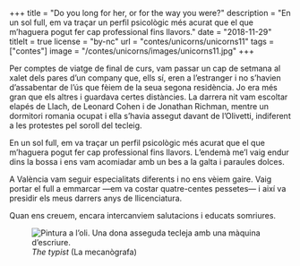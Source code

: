+++
title = "Do you long for her, or for the way you were?"
description = "En un sol full, em va traçar un perfil psicològic més acurat que el que m’haguera pogut fer cap professional fins llavors."
date = "2018-11-29"
titleIt = true
license = "by-nc"
url = "contes/unicorns/unicorns11"
tags = ["contes"]
image = "/contes/unicorns/images/unicorns11.jpg"
+++

Per comptes de viatge de final de curs, vam passar un cap de setmana al xalet dels pares d’un company que, ells sí, eren a l’estranger i no s’havien d’assabentar de l’ús que fèiem de la seua segona residència. Jo era més gran que els altres i guardava certes distàncies. La darrera nit vam escoltar elapés de Llach, de Leonard Cohen i de Jonathan Richman, mentre un dormitori romania ocupat i ella s’havia assegut davant de l’Olivetti, indiferent a les protestes pel soroll del tecleig.

En un sol full, em va traçar un perfil psicològic més acurat que el que m’haguera pogut fer cap professional fins llavors. L’endemà me’l vaig endur dins la bossa i ens vam acomiadar amb un bes a la galta i paraules dolces.

A València vam seguir especialitats diferents i no ens vèiem gaire. Vaig portar el full a emmarcar —em va costar quatre-centes pessetes— i així va presidir els meus darrers anys de llicenciatura.

Quan ens creuem, encara intercanviem salutacions i educats somriures.

<figure class="illustration"><img src="/contes/unicorns/images/unicorns11.jpg" alt="Pintura a l’oli. Una dona asseguda tecleja amb una màquina d’escriure."><figcaption><em>The typist</em> (La mecanògrafa)</figcaption></figure>

